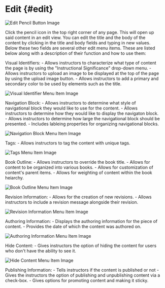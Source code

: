 # Edit {#edit}

![](https://cloud.githubusercontent.com/assets/7243665/15226622/7d6ba5fc-1851-11e6-8498-6f7d8b3747d1.png "Edit Pencil Button Image")

Click the pencil icon in the top right corner of any page. This will open up said content in an edit view. You can edit the title and the body of the content by clicking in the title and body fields and typing in new values. Below these two fields are several other edit menu items. These are listed below along with a description of their function and how to use them:

Visual Identifiers: - Allows instructors to characterize what type of content the page is by using the "Instructional Significance" drop-down menu. - Allows instructors to upload an image to be displayed at the top of the page by using the upload image button. - Allows instructors to add a primary and secondary color to be used by elements such as the title.

![](https://cloud.githubusercontent.com/assets/7243665/15226547/1f01d57c-1851-11e6-87a9-592150e08ac8.png "Visual Identifier Menu Item Image")

Navigation Block: - Allows instructors to determine what style of navigational block they would like to use for the content. - Allows instructors to determine how they would like to display the navigaton block. - Allows instructors to determine how large the navigational block should be presented. - Includes lableing properties for organizing navigational blocks.

![](https://cloud.githubusercontent.com/assets/7243665/15226546/1effe686-1851-11e6-8f33-bff7d77a52ea.png "Navigation Block Menu Item Image")

Tags: - Allows instructors to tag the content with unique tags.

![](https://cloud.githubusercontent.com/assets/7243665/15226548/1f027cd4-1851-11e6-9571-15757de5235f.png "Tags Menu Item Image")

Book Outline: - Allows instructors to override the book title. - Allows for content to be organized into various books. - Allows for customization of content's parent items. - Allows for weighting of content within the book heiarchy.

![](https://cloud.githubusercontent.com/assets/7243665/15226544/1efab454-1851-11e6-941b-5404d0f40a32.png "Book Outline Menu Item Image")

Revision Information: - Allows for the creation of new revisions. - Allows instructors to include a revision message alongside their revision.

![](https://cloud.githubusercontent.com/assets/7243665/15226545/1efdda9e-1851-11e6-9822-241debd3a3f2.png "Revision Information Menu Item Image")

Authoring Information: - Displays the authoring information for the piece of content. - Provides the date of which the content was authored on.

![](https://cloud.githubusercontent.com/assets/7243665/15226542/1ef44a7e-1851-11e6-9c54-b19dd8375300.png "Authoring Information Menu Item Image")

Hide Content: - Gives instructors the option of hiding the content for users who don't have the ability to see it.

![](https://cloud.githubusercontent.com/assets/7243665/15226543/1ef9ddb8-1851-11e6-8361-19846f60aee8.png "Hide Content Menu Item Image")

Publishing Information: - Tells instructors if the content is published or not - Gives the instructors the option of publishing and unpublishing content via a check-box. - Gives options for promoting content and making it sticky.

